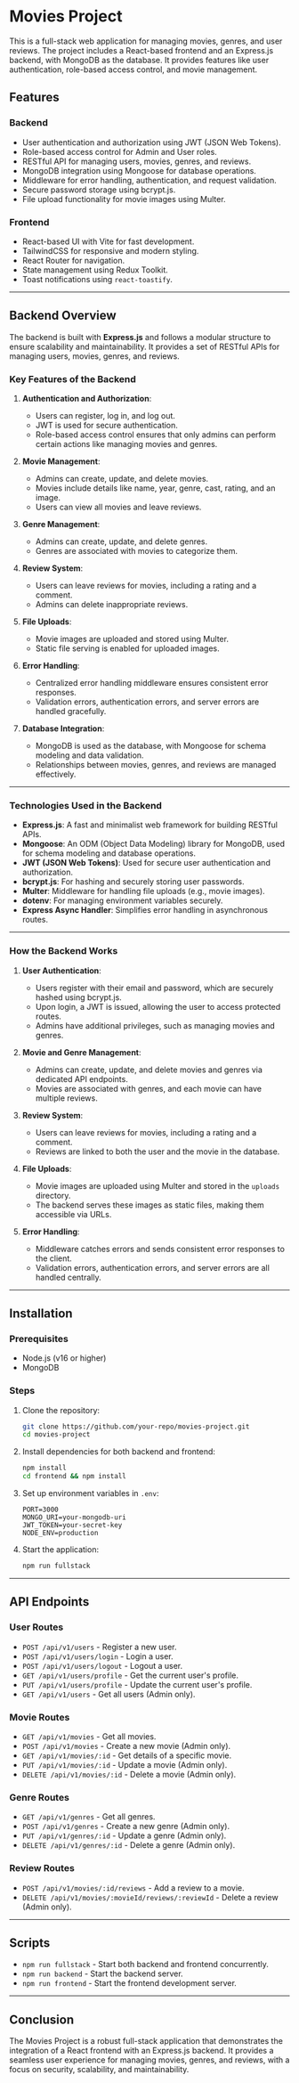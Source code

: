 # Movies Project

This is a full-stack web application for managing movies, genres, and user reviews. The project includes a React-based frontend and an Express.js backend, with MongoDB as the database. It provides features like user authentication, role-based access control, and movie management.

## Features

### Backend
- User authentication and authorization using JWT (JSON Web Tokens).
- Role-based access control for Admin and User roles.
- RESTful API for managing users, movies, genres, and reviews.
- MongoDB integration using Mongoose for database operations.
- Middleware for error handling, authentication, and request validation.
- Secure password storage using bcrypt.js.
- File upload functionality for movie images using Multer.

### Frontend
- React-based UI with Vite for fast development.
- TailwindCSS for responsive and modern styling.
- React Router for navigation.
- State management using Redux Toolkit.
- Toast notifications using `react-toastify`.

---

## Backend Overview

The backend is built with **Express.js** and follows a modular structure to ensure scalability and maintainability. It provides a set of RESTful APIs for managing users, movies, genres, and reviews.

### Key Features of the Backend

1. **Authentication and Authorization**:
   - Users can register, log in, and log out.
   - JWT is used for secure authentication.
   - Role-based access control ensures that only admins can perform certain actions like managing movies and genres.

2. **Movie Management**:
   - Admins can create, update, and delete movies.
   - Movies include details like name, year, genre, cast, rating, and an image.
   - Users can view all movies and leave reviews.

3. **Genre Management**:
   - Admins can create, update, and delete genres.
   - Genres are associated with movies to categorize them.

4. **Review System**:
   - Users can leave reviews for movies, including a rating and a comment.
   - Admins can delete inappropriate reviews.

5. **File Uploads**:
   - Movie images are uploaded and stored using Multer.
   - Static file serving is enabled for uploaded images.

6. **Error Handling**:
   - Centralized error handling middleware ensures consistent error responses.
   - Validation errors, authentication errors, and server errors are handled gracefully.

7. **Database Integration**:
   - MongoDB is used as the database, with Mongoose for schema modeling and data validation.
   - Relationships between movies, genres, and reviews are managed effectively.

---

### Technologies Used in the Backend

- **Express.js**: A fast and minimalist web framework for building RESTful APIs.
- **Mongoose**: An ODM (Object Data Modeling) library for MongoDB, used for schema modeling and database operations.
- **JWT (JSON Web Tokens)**: Used for secure user authentication and authorization.
- **bcrypt.js**: For hashing and securely storing user passwords.
- **Multer**: Middleware for handling file uploads (e.g., movie images).
- **dotenv**: For managing environment variables securely.
- **Express Async Handler**: Simplifies error handling in asynchronous routes.

---

### How the Backend Works

1. **User Authentication**:
   - Users register with their email and password, which are securely hashed using bcrypt.js.
   - Upon login, a JWT is issued, allowing the user to access protected routes.
   - Admins have additional privileges, such as managing movies and genres.

2. **Movie and Genre Management**:
   - Admins can create, update, and delete movies and genres via dedicated API endpoints.
   - Movies are associated with genres, and each movie can have multiple reviews.

3. **Review System**:
   - Users can leave reviews for movies, including a rating and a comment.
   - Reviews are linked to both the user and the movie in the database.

4. **File Uploads**:
   - Movie images are uploaded using Multer and stored in the `uploads` directory.
   - The backend serves these images as static files, making them accessible via URLs.

5. **Error Handling**:
   - Middleware catches errors and sends consistent error responses to the client.
   - Validation errors, authentication errors, and server errors are all handled centrally.

---

## Installation

### Prerequisites
- Node.js (v16 or higher)
- MongoDB

### Steps
1. Clone the repository:
   ```bash
   git clone https://github.com/your-repo/movies-project.git
   cd movies-project
   ```

2. Install dependencies for both backend and frontend:
   ```bash
   npm install
   cd frontend && npm install
   ```

3. Set up environment variables in `.env`:
   ```env
   PORT=3000
   MONGO_URI=your-mongodb-uri
   JWT_TOKEN=your-secret-key
   NODE_ENV=production
   ```

4. Start the application:
   ```bash
   npm run fullstack
   ```

---

## API Endpoints

### User Routes
- `POST /api/v1/users` - Register a new user.
- `POST /api/v1/users/login` - Login a user.
- `POST /api/v1/users/logout` - Logout a user.
- `GET /api/v1/users/profile` - Get the current user's profile.
- `PUT /api/v1/users/profile` - Update the current user's profile.
- `GET /api/v1/users` - Get all users (Admin only).

### Movie Routes
- `GET /api/v1/movies` - Get all movies.
- `POST /api/v1/movies` - Create a new movie (Admin only).
- `GET /api/v1/movies/:id` - Get details of a specific movie.
- `PUT /api/v1/movies/:id` - Update a movie (Admin only).
- `DELETE /api/v1/movies/:id` - Delete a movie (Admin only).

### Genre Routes
- `GET /api/v1/genres` - Get all genres.
- `POST /api/v1/genres` - Create a new genre (Admin only).
- `PUT /api/v1/genres/:id` - Update a genre (Admin only).
- `DELETE /api/v1/genres/:id` - Delete a genre (Admin only).

### Review Routes
- `POST /api/v1/movies/:id/reviews` - Add a review to a movie.
- `DELETE /api/v1/movies/:movieId/reviews/:reviewId` - Delete a review (Admin only).

---

## Scripts

- `npm run fullstack` - Start both backend and frontend concurrently.
- `npm run backend` - Start the backend server.
- `npm run frontend` - Start the frontend development server.

---

## Conclusion

The Movies Project is a robust full-stack application that demonstrates the integration of a React frontend with an Express.js backend. It provides a seamless user experience for managing movies, genres, and reviews, with a focus on security, scalability, and maintainability.
